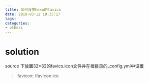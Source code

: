 ```yaml
---
title: 如何设置hexo的favico
date: 2019-03-12 18:35:17
tags:
categories:
- others
---
```

# solution
source 下放置32*32的favico.icon文件并在根目录的_config.yml中设置
> favicon: /favicon.ico